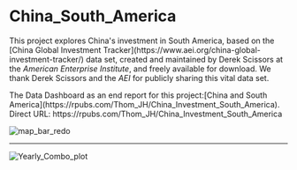 # China_South_America

<p>This project explores China's investment in South America, based on the [China Global Investment Tracker](https://www.aei.org/china-global-investment-tracker/) data set, created and maintained by Derek Scissors at the <em>American Enterprise Institute</em>, and freely available for download. We thank Derek Scissors and the <em>AEI</em> for publicly sharing this vital data set.</p>

<p>The Data Dashboard as an end report for this project:[China and South America](https://rpubs.com/Thom_JH/China_Investment_South_America).  Direct URL: https://rpubs.com/Thom_JH/China_Investment_South_America </p>

![map_bar_redo](https://user-images.githubusercontent.com/12042357/173369761-1c5c21d3-7801-4045-92ad-c9ef6b2b1f78.png)



<hr />



![Yearly_Combo_plot](https://user-images.githubusercontent.com/12042357/173369810-d5a959e4-245a-4da1-b99c-c83c3d7bb86f.png)
